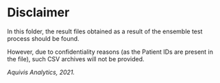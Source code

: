 # Disclaimer

In this folder, the result files obtained as a result of the ensemble test process should be found.

However, due to confidentiality reasons (as the Patient IDs are present in the file), such CSV archives will not be provided.

*Aquivis Analytics, 2021.*

